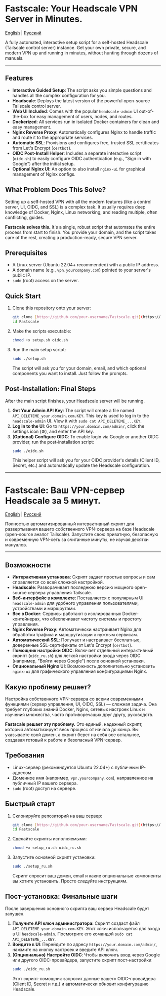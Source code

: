 # Fastscale: Your Headscale VPN Server in Minutes.

[English](#english) | [Русский](#русский)

A fully automated, interactive setup script for a self-hosted Headscale (Tailscale control server) instance. Get your own private, secure, and modern VPN up and running in minutes, without hunting through dozens of manuals.

---
<a name="english"></a>

## Features

* **Interactive Guided Setup**: The script asks you simple questions and handles all the complex configuration for you.
* **Headscale**: Deploys the latest version of the powerful open-source Tailscale control server.
* **Web UI Included**: Comes with the popular `headscale-admin` UI out-of-the-box for easy management of users, nodes, and routes.
* **Dockerized**: All services run in isolated Docker containers for clean and easy management.
* **Nginx Reverse Proxy**: Automatically configures Nginx to handle traffic and route it to the appropriate services.
* **Automatic SSL**: Provisions and configures free, trusted SSL certificates from Let's Encrypt (`certbot`).
* **OIDC Post-Install Helper**: Includes a separate interactive script (`oidc.sh`) to easily configure OIDC authentication (e.g., "Sign in with Google") after the initial setup.
* **Optional Nginx UI**: An option to also install `nginx-ui` for graphical management of Nginx configs.

## What Problem Does This Solve?

Setting up a self-hosted VPN with all the modern features (like a control server, UI, OIDC, and SSL) is a complex task. It usually requires deep knowledge of Docker, Nginx, Linux networking, and reading multiple, often conflicting, guides.

**Fastscale solves this.** It's a single, robust script that automates the entire process from start to finish. You provide your domain, and the script takes care of the rest, creating a production-ready, secure VPN server.

## Prerequisites

* A Linux server (Ubuntu 22.04+ recommended) with a public IP address.
* A domain name (e.g., `vpn.yourcompany.com`) pointed to your server's public IP.
* `sudo` (root) access on the server.

## Quick Start

1.  Clone this repository onto your server:
    ```bash
    git clone [https://github.com/your-username/Fastscale.git](https://github.com/your-username/Fastscale.git)
    cd Fastscale
    ```

2.  Make the scripts executable:
    ```bash
    chmod +x setup.sh oidc.sh
    ```

3.  Run the main setup script:
    ```bash
    sudo ./setup.sh
    ```
    The script will ask you for your domain, email, and which optional components you want to install. Just follow the prompts.

## Post-Installation: Final Steps

After the main script finishes, your Headscale server will be running.

1.  **Get Your Admin API Key**: The script will create a file named `API_DELETEME_your.domain.com.KEY`. This key is used to log in to the `headscale-admin` UI. View it with `sudo cat API_DELETEME_...KEY`.
2.  **Log in to the UI**: Go to `https://your.domain.com/admin/`, click the settings icon (⚙️), and enter the API key.
3.  **(Optional) Configure OIDC**: To enable login via Google or another OIDC provider, run the post-installation script:
    ```bash
    sudo ./oidc.sh
    ```
    This helper script will ask you for your OIDC provider's details (Client ID, Secret, etc.) and automatically update the Headscale configuration.

---
<a name="русский"></a>

# Fastscale: Ваш VPN-сервер Headscale за 5 минут.

[English](#english) | [Русский](#русский)

Полностью автоматизированный интерактивный скрипт для развертывания вашего собственного VPN-сервера на базе Headscale (open-source аналог Tailscale). Запустите свою приватную, безопасную и современную VPN-сеть за считанные минуты, не изучая десятки мануалов.

---

## Возможности

* **Интерактивная установка**: Скрипт задает простые вопросы и сам справляется со всей сложной настройкой.
* **Headscale**: Разворачивает последнюю версию мощного open-source сервера управления Tailscale.
* **Веб-интерфейс в комплекте**: Поставляется с популярным UI `headscale-admin` для удобного управления пользователями, устройствами и маршрутами.
* **Все в Docker**: Сервисы работают в изолированных Docker-контейнерах, что обеспечивает чистоту системы и простоту управления.
* **Nginx Reverse Proxy**: Автоматически настраивает Nginx для обработки трафика и маршрутизации к нужным сервисам.
* **Автоматический SSL**: Получает и настраивает бесплатные, доверенные SSL-сертификаты от Let's Encrypt (`certbot`).
* **Помощник настройки OIDC**: Включает отдельный интерактивный скрипт (`oidc_ru.sh`) для легкой настройки входа через OIDC (например, "Войти через Google") после основной установки.
* **Опциональный Nginx UI**: Возможность дополнительно установить `nginx-ui` для графического управления конфигурациями Nginx.

## Какую проблему решает?

Настройка собственного VPN-сервера со всеми современными функциями (сервер управления, UI, OIDC, SSL) — сложная задача. Она требует глубоких знаний Docker, Nginx, сетевых настроек Linux и изучения множества, часто противоречащих друг другу, руководств.

**Fastscale решает эту проблему.** Это единый, надежный скрипт, который автоматизирует весь процесс от начала до конца. Вы указываете свой домен, а скрипт берет на себя все остальное, создавая готовый к работе и безопасный VPN-сервер.

## Требования

* Linux-сервер (рекомендуется Ubuntu 22.04+) с публичным IP-адресом.
* Доменное имя (например, `vpn.yourcompany.com`), направленное на публичный IP вашего сервера.
* `sudo` (root) доступ на сервере.

## Быстрый старт

1.  Склонируйте репозиторий на ваш сервер:
    ```bash
    git clone [https://github.com/your-username/Fastscale.git](https://github.com/your-username/Fastscale.git)
    cd Fastscale
    ```

2.  Сделайте скрипты исполняемыми:
    ```bash
    chmod +x setup_ru.sh oidc_ru.sh
    ```

3.  Запустите основной скрипт установки:
    ```bash
    sudo ./setup_ru.sh
    ```
    Скрипт спросит ваш домен, email и какие опциональные компоненты вы хотите установить. Просто следуйте инструкциям.

## Пост-установка: Финальные шаги

После завершения основного скрипта ваш сервер Headscale будет запущен.

1.  **Получите API ключ администратора**: Скрипт создаст файл `API_DELETEME_your.domain.com.KEY`. Этот ключ используется для входа в UI `headscale-admin`. Посмотрите его командой `sudo cat API_DELETEME_...KEY`.
2.  **Войдите в UI**: Перейдите по адресу `https://your.domain.com/admin/`, нажмите на кнопку настроек и введите API ключ.
3.  **(Опционально) Настройте OIDC**: Чтобы включить вход через Google или другого OIDC-провайдера, запустите скрипт пост-настройки:
    ```bash
    sudo ./oidc_ru.sh
    ```
    Этот скрипт-помощник запросит данные вашего OIDC-провайдера (Client ID, Secret и т.д.) и автоматически обновит конфигурацию Headscale.
